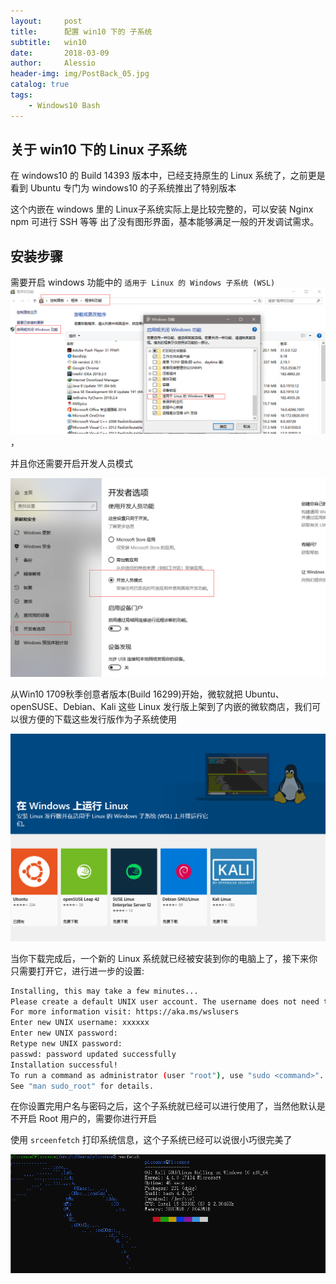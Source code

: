 ```yaml
---
layout:     post
title:      配置 win10 下的 子系统
subtitle:   win10
date:       2018-03-09
author:     Alessio
header-img: img/PostBack_05.jpg
catalog: true
tags:
    - Windows10 Bash
---
```

## 关于 win10 下的 Linux 子系统

在 windows10 的 Build 14393 版本中，已经支持原生的 Linux 系统了，之前更是看到 Ubuntu 专门为 windows10 的子系统推出了特别版本

这个内嵌在 windows 里的 Linux子系统实际上是比较完整的，可以安装 Nginx npm 可进行 SSH 等等 出了没有图形界面，基本能够满足一般的开发调试需求。
## 安装步骤
需要开启 windows 功能中的 `适用于 Linux 的 Windows 子系统 (WSL)` ![适用于Linux的Windows子系统(WSL)](https://raw.githubusercontent.com/Zjianru/zjianru.github.io/master/img/win10Bash_01.png)，

并且你还需要开启开发人员模式

![开启开发人员模式](https://raw.githubusercontent.com/Zjianru/zjianru.github.io/master/img/win10Bash_02.png)


从Win10 1709秋季创意者版本(Build 16299)开始，微软就把 Ubuntu、openSUSE、Debian、Kali 这些 Linux 发行版上架到了内嵌的微软商店，我们可以很方便的下载这些发行版作为子系统使用

![微软商店](https://raw.githubusercontent.com/Zjianru/zjianru.github.io/master/img/win10Bash_03.png)

当你下载完成后，一个新的 Linux 系统就已经被安装到你的电脑上了，接下来你只需要打开它，进行进一步的设置:

```bash
Installing, this may take a few minutes...
Please create a default UNIX user account. The username does not need to match your Windows username.
For more information visit: https://aka.ms/wslusers
Enter new UNIX username: xxxxxx
Enter new UNIX password:
Retype new UNIX password:
passwd: password updated successfully
Installation successful!
To run a command as administrator (user "root"), use "sudo <command>".
See "man sudo_root" for details.
```
在你设置完用户名与密码之后，这个子系统就已经可以进行使用了，当然他默认是不开启 Root 用户的，需要你进行开启

使用 `srceenfetch` 打印系统信息，这个子系统已经可以说很小巧很完美了

![screenfetch](https://raw.githubusercontent.com/Zjianru/zjianru.github.io/master/img/win10Bash_04.png)
